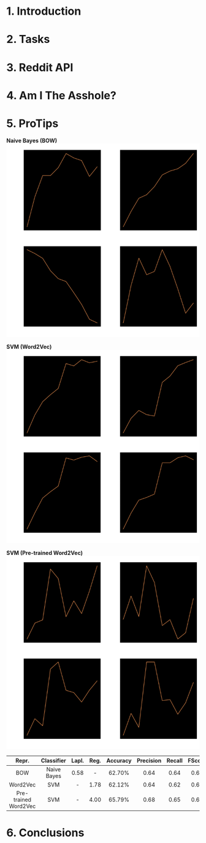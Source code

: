 # 1. Introduction #

# 2. Tasks #

# 3. Reddit API #

# 4. Am I The Asshole? #

# 5. ProTips #

<!-- Optimization for ML models -->
**Naive Bayes (BOW)**<br>
![alt text](report/imgs/plots_nb_inv.png "Optimization for Naive Bayes (BOW)")

**SVM (Word2Vec)**<br>
![alt text](report/imgs/plots_svm1_inv.png "Optimization for SVM (Word2Vec)")

**SVM (Pre-trained Word2Vec)**<br>
![alt text](report/imgs/plots_svm2_inv.png "Optimization for SVM (Pre-trained Word2Vec)")

<!-- Performance on test set -->
|         Repr.         |  Classifier | Lapl. | Reg. | Accuracy | Precision | Recall | FScore |
|:---------------------:|:-----------:|:-----:|:----:|:--------:|:---------:|:------:|:------:|
|          BOW          | Naive Bayes |  0.58 |   -  |  62.70%  |    0.64   |  0.64  |  0.64  |
|        Word2Vec       |     SVM     |   -   | 1.78 |  62.12%  |    0.64   |  0.62  |  0.63  |
|  Pre-trained Word2Vec |     SVM     |   -   | 4.00 |  65.79%  |    0.68   |  0.65  |  0.66  |

# 6. Conclusions #
